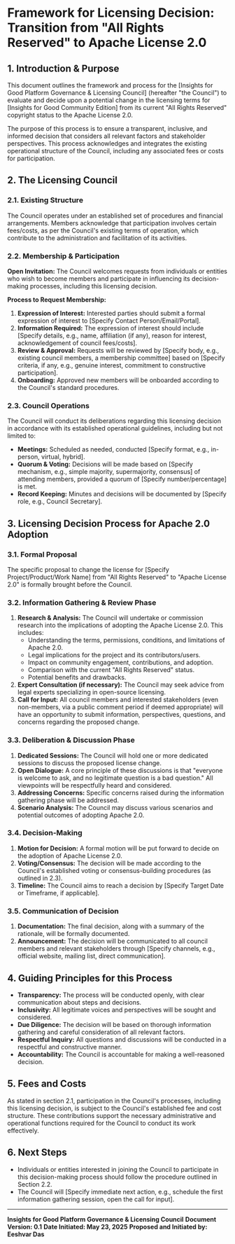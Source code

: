 # Framework for Licensing Decision: Transition from "All Rights Reserved" to Apache License 2.0

## 1. Introduction & Purpose

This document outlines the framework and process for the [Insights for Good Platform Governance & Licensing Council] (hereafter "the Council") to evaluate and decide upon a potential change in the licensing terms for [Insights for Good Community Edition] from its current "All Rights Reserved" copyright status to the Apache License 2.0.

The purpose of this process is to ensure a transparent, inclusive, and informed decision that considers all relevant factors and stakeholder perspectives. This process acknowledges and integrates the existing operational structure of the Council, including any associated fees or costs for participation.

## 2. The Licensing Council

### 2.1. Existing Structure
The Council operates under an established set of procedures and financial arrangements. Members acknowledge that participation involves certain fees/costs, as per the Council's existing terms of operation, which contribute to the administration and facilitation of its activities.

### 2.2. Membership & Participation
**Open Invitation:** The Council welcomes requests from individuals or entities who wish to become members and participate in influencing its decision-making processes, including this licensing decision.

**Process to Request Membership:**
1.  **Expression of Interest:** Interested parties should submit a formal expression of interest to [Specify Contact Person/Email/Portal].
2.  **Information Required:** The expression of interest should include [Specify details, e.g., name, affiliation (if any), reason for interest, acknowledgement of council fees/costs].
3.  **Review & Approval:** Requests will be reviewed by [Specify body, e.g., existing council members, a membership committee] based on [Specify criteria, if any, e.g., genuine interest, commitment to constructive participation].
4.  **Onboarding:** Approved new members will be onboarded according to the Council's standard procedures.

### 2.3. Council Operations
The Council will conduct its deliberations regarding this licensing decision in accordance with its established operational guidelines, including but not limited to:
* **Meetings:** Scheduled as needed, conducted [Specify format, e.g., in-person, virtual, hybrid].
* **Quorum & Voting:** Decisions will be made based on [Specify mechanism, e.g., simple majority, supermajority, consensus] of attending members, provided a quorum of [Specify number/percentage] is met.
* **Record Keeping:** Minutes and decisions will be documented by [Specify role, e.g., Council Secretary].

## 3. Licensing Decision Process for Apache 2.0 Adoption

### 3.1. Formal Proposal
The specific proposal to change the license for [Specify Project/Product/Work Name] from "All Rights Reserved" to "Apache License 2.0" is formally brought before the Council.

### 3.2. Information Gathering & Review Phase
1.  **Research & Analysis:** The Council will undertake or commission research into the implications of adopting the Apache License 2.0. This includes:
    * Understanding the terms, permissions, conditions, and limitations of Apache 2.0.
    * Legal implications for the project and its contributors/users.
    * Impact on community engagement, contributions, and adoption.
    * Comparison with the current "All Rights Reserved" status.
    * Potential benefits and drawbacks.
2.  **Expert Consultation (if necessary):** The Council may seek advice from legal experts specializing in open-source licensing.
3.  **Call for Input:** All council members and interested stakeholders (even non-members, via a public comment period if deemed appropriate) will have an opportunity to submit information, perspectives, questions, and concerns regarding the proposed change.

### 3.3. Deliberation & Discussion Phase
1.  **Dedicated Sessions:** The Council will hold one or more dedicated sessions to discuss the proposed license change.
2.  **Open Dialogue:** A core principle of these discussions is that "everyone is welcome to ask, and no legitimate question is a bad question." All viewpoints will be respectfully heard and considered.
3.  **Addressing Concerns:** Specific concerns raised during the information gathering phase will be addressed.
4.  **Scenario Analysis:** The Council may discuss various scenarios and potential outcomes of adopting Apache 2.0.

### 3.4. Decision-Making
1.  **Motion for Decision:** A formal motion will be put forward to decide on the adoption of Apache License 2.0.
2.  **Voting/Consensus:** The decision will be made according to the Council's established voting or consensus-building procedures (as outlined in 2.3).
3.  **Timeline:** The Council aims to reach a decision by [Specify Target Date or Timeframe, if applicable].

### 3.5. Communication of Decision
1.  **Documentation:** The final decision, along with a summary of the rationale, will be formally documented.
2.  **Announcement:** The decision will be communicated to all council members and relevant stakeholders through [Specify channels, e.g., official website, mailing list, direct communication].

## 4. Guiding Principles for this Process

* **Transparency:** The process will be conducted openly, with clear communication about steps and decisions.
* **Inclusivity:** All legitimate voices and perspectives will be sought and considered.
* **Due Diligence:** The decision will be based on thorough information gathering and careful consideration of all relevant factors.
* **Respectful Inquiry:** All questions and discussions will be conducted in a respectful and constructive manner.
* **Accountability:** The Council is accountable for making a well-reasoned decision.

## 5. Fees and Costs
As stated in section 2.1, participation in the Council's processes, including this licensing decision, is subject to the Council's established fee and cost structure. These contributions support the necessary administrative and operational functions required for the Council to conduct its work effectively.

## 6. Next Steps

* Individuals or entities interested in joining the Council to participate in this decision-making process should follow the procedure outlined in Section 2.2.
* The Council will [Specify immediate next action, e.g., schedule the first information gathering session, open the call for input].

---
**Insights for Good Platform Governance & Licensing Council**
**Document Version: 0.1**
**Date Initiated: May 23, 2025**
**Proposed and Initiated by: Eeshvar Das**
